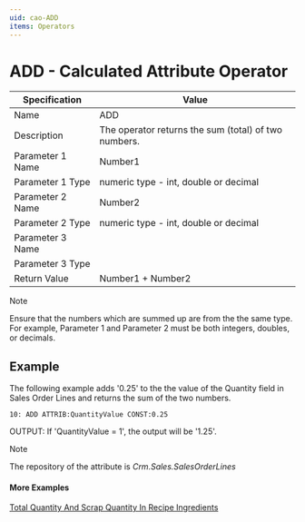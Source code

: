 ```yaml
---
uid: cao-ADD
items: Operators
---
```

# ADD - Calculated Attribute Operator

| Specification | Value |
| ---- | ----- |
| Name | ADD |
| Description | The operator returns the sum (total) of two numbers. |
| Parameter 1 Name | Number1 |
| Parameter 1 Type | numeric type - int, double or decimal |
| Parameter 2 Name | Number2 |
| Parameter 2 Type | numeric type - int, double or decimal |
| Parameter 3 Name |
| Parameter 3 Type |
| Return Value | Number1 + Number2 |

> [!NOTE]
> Ensure that the numbers which are summed up are from the the same type. For example, Parameter 1 and Parameter 2 must be both integers, doubles, or decimals.

## Example
The following example adds '0.25' to the the value of the Quantity field in Sales Order Lines and returns the sum of the two numbers.
```
10: ADD ATTRIB:QuantityValue CONST:0.25                 
```
OUTPUT: If 'QuantityValue = 1', the output will be '1.25'.

> [!NOTE]
> The repository of the attribute is *Crm.Sales.SalesOrderLines*


#### More Examples
[Total Quantity And Scrap Quantity In Recipe Ingredients](../examples/TotalQuantityAndScrapQuantityInRecipeIngredients.md)
